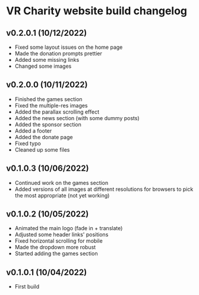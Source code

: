 # VR Charity website build changelog

## v0.2.0.1 (10/12/2022)
- Fixed some layout issues on the home page
- Made the donation prompts prettier
- Added some missing links
- Changed some images

## v0.2.0.0 (10/11/2022)
- Finished the games section
- Fixed the multiple-res images
- Added the parallax scrolling effect
- Added the news section (with some dummy posts)
- Added the sponsor section
- Added a footer
- Added the donate page
- Fixed typo
- Cleaned up some files

## v0.1.0.3 (10/06/2022)
- Continued work on the games section
- Added versions of all images at different resolutions for browsers to pick the most appropriate (not yet working)

## v0.1.0.2 (10/05/2022)
- Animated the main logo (fade in + translate)
- Adjusted some header links' positions
- Fixed horizontal scrolling for mobile
- Made the dropdown more robust
- Started adding the games section

## v0.1.0.1 (10/04/2022)
- First build